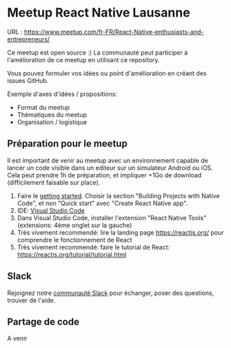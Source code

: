 # Meetup React Native Lausanne
URL : https://www.meetup.com/fr-FR/React-Native-enthusiasts-and-entrepreneurs/

Ce meetup est open source :) La communauté peut participer à l'amélioration de ce meetup en utilisant ce repository.

Vous pouvez formuler vos idées ou point d'amélioration en créant des issues GitHub.

Exemple d'axes d'idées / propositions:
- Format du meetup
- Thématiques du meetup
- Organisation / logistique

## Préparation pour le meetup
Il est important de venir au meetup avec un environnement capable de lancer un code visible dans un editeur sur un simulateur Android ou iOS. Cela peut prendre 1h de préparation, et impliquer +1Go de download (difficilement faisable sur place).

1) Faire le [getting started](https://facebook.github.io/react-native/docs/getting-started.html). Choisir la section "Building Projects with Native Code", et non "Quick start" avec "Create React Native app".
2) IDE: [Visual Studio Code](https://code.visualstudio.com/)
3) Dans Visual Studio Code, installer l'extension "React Native Tools" (extensions: 4ème onglet sur la gauche)
4) Très vivement recommendé: lire la landing page https://reactjs.org/ pour comprendre le fonctionnement de React
5) Très vivement recommendé: faire le tutorial de React: https://reactjs.org/tutorial/tutorial.html

## Slack
Rejoignez notre [communauté Slack](https://join.slack.com/t/rn-romandie/shared_invite/enQtMzg3Mjc4NzEwOTk3LTkwODdkNjBkZGM3ZmM3MzI0ODljYjZmNGFlYTgyYTRkYjM0NTRjYWZjMDU2MmY3MWRkYWQ5MjBmNDI5OGYzYWQ) pour échanger, poser des questions, trouver de l'aide.

## Partage de code
A venir
